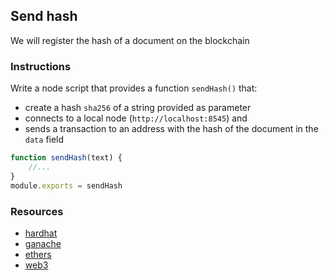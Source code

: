 ## Send hash

We will register the hash of a document on the blockchain

### Instructions

Write a node script that provides a function `sendHash()` that:
- create a hash `sha256` of a string provided as parameter
- connects to a local node (`http://localhost:8545`) and
- sends a transaction to an address with the hash of the document in the `data` field

```js
function sendHash(text) {
    //...
}
module.exports = sendHash
```

### Resources

- [hardhat](https://hardhat.org)
- [ganache](https://www.trufflesuite.com/ganache)
- [ethers](https://docs.ethers.io/)
- [web3](https://web3js.readthedocs.io/)

